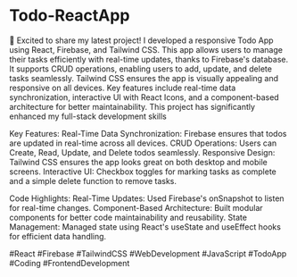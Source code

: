 # Todo-ReactApp
🚀 Excited to share my latest project! I developed a responsive Todo App using React, Firebase, and Tailwind CSS. This app allows users to manage their tasks efficiently with real-time updates, thanks to Firebase's database. It supports CRUD operations, enabling users to add, update, and delete tasks seamlessly. Tailwind CSS ensures the app is visually appealing and responsive on all devices. Key features include real-time data synchronization, interactive UI with React Icons, and a component-based architecture for better maintainability. This project has significantly enhanced my full-stack development skills

Key Features:
Real-Time Data Synchronization: Firebase ensures that todos are updated in real-time across all devices.
CRUD Operations: Users can Create, Read, Update, and Delete todos seamlessly.
Responsive Design: Tailwind CSS ensures the app looks great on both desktop and mobile screens.
Interactive UI: Checkbox toggles for marking tasks as complete and a simple delete function to remove tasks.

Code Highlights:
Real-Time Updates: Used Firebase's onSnapshot to listen for real-time changes.
Component-Based Architecture: Built modular components for better code maintainability and reusability.
State Management: Managed state using React's useState and useEffect hooks for efficient data handling.

#React #Firebase #TailwindCSS #WebDevelopment #JavaScript #TodoApp #Coding #FrontendDevelopment

